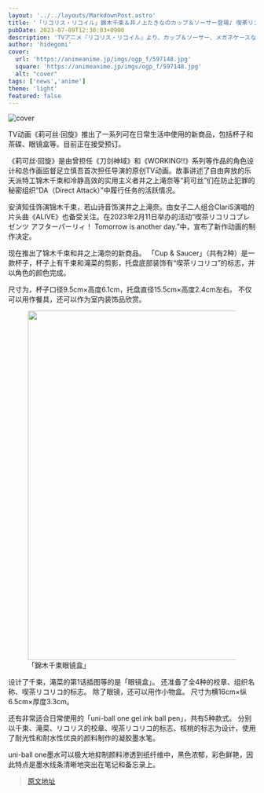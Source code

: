 ```yaml
---
layout: '../../layouts/MarkdownPost.astro'
title: '「リコリス・リコイル」錦木千束＆井ノ上たきなのカップ＆ソーサー登場♪ 喫茶リコリコのボールペンなど日常アイテムも'
pubDate: 2023-07-09T12:30:03+0900
description: 'TVアニメ『リコリス・リコイル』より、カップ＆ソーサー、メガネケースなど日常で使える新グッズが登場！'
author: 'hidegomi'
cover:
  url: 'https://animeanime.jp/imgs/ogp_f/597148.jpg'
  square: 'https://animeanime.jp/imgs/ogp_f/597148.jpg'
  alt: "cover"
tags: ['news','anime']
theme: 'light'
featured: false
---
```


![cover](https://animeanime.jp/imgs/ogp_f/597148.jpg)

TV动画《莉可丝·回旋》推出了一系列可在日常生活中使用的新商品，包括杯子和茶碟、眼镜盒等。目前正在接受预订。

《莉可丝·回旋》是由曾担任《刀剑神域》和《WORKING!!》系列等作品的角色设计和总作画监督足立慎吾首次担任导演的原创TV动画。故事讲述了自由奔放的乐天派特工锦木千束和冷静高效的实用主义者井之上滝奈等“莉可丝”们在防止犯罪的秘密组织“DA（Direct Attack）”中履行任务的活跃情况。

安済知佳饰演锦木千束，若山诗音饰演井之上滝奈。由女子二人组合ClariS演唱的片头曲《ALIVE》也备受关注。在2023年2月11日举办的活动“喫茶リコリコプレゼンツ アフターパーリィ！ Tomorrow is another day.”中，宣布了新作动画的制作决定。

现在推出了锦木千束和井之上滝奈的新商品。
「Cup & Saucer」（共有2种）是一款杯子，杯子上有千束和滝菜的剪影，托盘底部装饰有“喫茶リコリコ”的标志，并以角色的颜色完成。 </p><p class="text-start">尺寸为，杯子口径9.5cm×高度6.1cm，托盘直径15.5cm×高度2.4cm左右。 不仅可以用作餐具，还可以作为室内装饰品欣赏。 </p><figure class="ctms-editor-image"><img src="https://animeanime.jp/imgs/zoom/597149.jpg" class="inline-article-image" width="640" height="711"><figcaption>「錦木千束眼镜盒」</figcaption></figure><p class="text-start">设计了千束，滝菜的第1话插图等的是「眼镜盒」。 还准备了全4种的校章、组织名称、喫茶リコリコ的标志。 除了眼镜，还可以用作小物盒。 尺寸为横16cm×纵6.5cm×厚度3.3cm。 </p><p class="text-start">还有非常适合日常使用的「uni-ball one gel ink ball pen」，共有5种款式。 分别以千束、滝菜、リコリス的校章、喫茶リコリコ的标志、核桃的标志为设计，使用了耐光性和耐水性优良的颜料制作的凝胶墨水笔。 </p><p class="text-start">uni-ball one墨水可以极大地抑制颜料渗透到纸纤维中，黑色浓郁，彩色鲜艳，因此特点是墨水线条清晰地突出在笔记和备忘录上。

>[原文地址](https://animeanime.jp/article/2023/07/09/78470.html)  